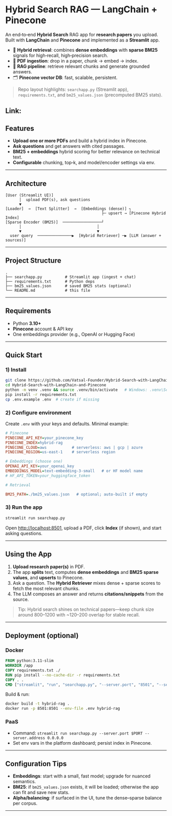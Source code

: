 # Hybrid Search RAG — LangChain + Pinecone 

An end‑to‑end **Hybrid Search** RAG app for **research papers** you upload. Built with **LangChain** and **Pinecone** and implemented as a **Streamlit** app.

* 🔎 **Hybrid retrieval**: combines **dense embeddings** with **sparse BM25** signals for high‑recall, high‑precision search.
* 📄 **PDF ingestion**: drop in a paper, chunk → embed → index.
* 🧠 **RAG pipeline**: retrieve relevant chunks and generate grounded answers.
* 🗂️ **Pinecone vector DB**: fast, scalable, persistent.

> Repo layout highlights: `searchapp.py` (Streamlit app), `requirements.txt`, and `bm25_values.json` (precomputed BM25 stats).

Link:
---

## Features

* **Upload one or more PDFs** and build a hybrid index in Pinecone.
* **Ask questions** and get answers with cited passages.
* **BM25 + embeddings** hybrid scoring for better relevance on technical text.
* **Configurable** chunking, top‑k, and model/encoder settings via env.

---

## Architecture

```
[User (Streamlit UI)]
      │  upload PDF(s), ask questions
      ▼
[Loader]  →  [Text Splitter]  →  [Embeddings (dense)] ┐
                                          ├─ upsert → [Pinecone Hybrid Index]
[Sparse Encoder (BM25)]  ─────────────────┘
      │                                 │
      ▼                                 ▼
  user query  ───────────────▶  [Hybrid Retriever] ─▶ [LLM (answer + sources)]
```

---

## Project Structure

```
.
├── searchapp.py          # Streamlit app (ingest + chat)
├── requirements.txt      # Python deps
├── bm25_values.json      # saved BM25 stats (optional)
└── README.md             # this file
```

---

## Requirements

* Python **3.10+**
* **Pinecone** account & API key
* One embeddings provider (e.g., OpenAI or Hugging Face)

---

## Quick Start

### 1) Install

```bash
git clone https://github.com/Vatsal-Founder/Hybrid-Search-with-LangChain-and-Pinecone.git
cd Hybrid-Search-with-LangChain-and-Pinecone
python -m venv .venv && source .venv/bin/activate   # Windows: .venv\Scripts\activate
pip install -r requirements.txt
cp .env.example .env  # create if missing
```

### 2) Configure environment

Create `.env` with your keys and defaults. Minimal example:

```ini
# Pinecone
PINECONE_API_KEY=your_pinecone_key
PINECONE_INDEX=hybrid-rag
PINECONE_CLOUD=aws           # serverless: aws | gcp | azure
PINECONE_REGION=us-east-1    # serverless region

# Embeddings (choose one)
OPENAI_API_KEY=your_openai_key
EMBEDDINGS_MODEL=text-embedding-3-small   # or HF model name
# HF_API_TOKEN=your_huggingface_token

# Retrieval

BM25_PATH=./bm25_values.json   # optional; auto-built if empty
```

### 3) Run the app

```bash
streamlit run searchapp.py
```

Open [http://localhost:8501](http://localhost:8501), upload a PDF, click **Index** (if shown), and start asking questions.

---

## Using the App

1. **Upload research paper(s)** in PDF.
2. The app **splits** text, computes **dense embeddings** and **BM25 sparse values**, and **upserts** to Pinecone.
3. Ask a question. The **Hybrid Retriever** mixes dense + sparse scores to fetch the most relevant chunks.
4. The LLM composes an answer and returns **citations/snippets** from the source.

> Tip: Hybrid search shines on technical papers—keep chunk size around 800–1200 with \~120–200 overlap for stable recall.

---

## Deployment (optional)

### Docker

```dockerfile
FROM python:3.11-slim
WORKDIR /app
COPY requirements.txt ./
RUN pip install --no-cache-dir -r requirements.txt
COPY . .
CMD ["streamlit", "run", "searchapp.py", "--server.port", "8501", "--server.address", "0.0.0.0"]
```

Build & run:

```bash
docker build -t hybrid-rag .
docker run -p 8501:8501 --env-file .env hybrid-rag
```

### PaaS

* Command: `streamlit run searchapp.py --server.port $PORT --server.address 0.0.0.0`
* Set env vars in the platform dashboard; persist index in Pinecone.

---

## Configuration Tips

* **Embeddings**: start with a small, fast model; upgrade for nuanced semantics.
* **BM25**: if `bm25_values.json` exists, it will be loaded; otherwise the app can fit and save new stats.
* **Alpha/balancing**: if surfaced in the UI, tune the dense–sparse balance per corpus.

---

